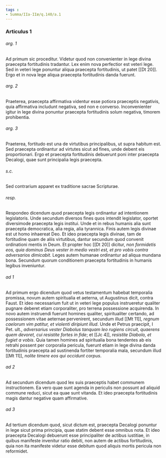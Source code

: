 ```yaml
---
tags : 
- Summa/IIa-IIæ/q.140/a.1
---
```


### Articulus 1

###### arg. 1
Ad primum sic proceditur. Videtur quod non convenienter in lege divina praecepta fortitudinis tradantur. Lex enim nova perfectior est veteri lege. Sed in veteri lege ponuntur aliqua praecepta fortitudinis, ut patet [[Dt 20]]. Ergo et in nova lege aliqua praecepta fortitudinis danda fuerunt.

###### arg. 2
Praeterea, praecepta affirmativa videntur esse potiora praeceptis negativis, quia affirmativa includunt negativa, sed non e converso. Inconvenienter igitur in lege divina ponuntur praecepta fortitudinis solum negativa, timorem prohibentia.

###### arg. 3
Praeterea, fortitudo est una de virtutibus principalibus, ut supra habitum est. Sed praecepta ordinantur ad virtutes sicut ad fines, unde debent eis proportionari. Ergo et praecepta fortitudinis debuerunt poni inter praecepta Decalogi, quae sunt principalia legis praecepta.

###### s.c.
Sed contrarium apparet ex traditione sacrae Scripturae.

###### resp.
Respondeo dicendum quod praecepta legis ordinantur ad intentionem legislatoris. Unde secundum diversos fines quos intendit legislator, oportet diversimode praecepta legis institui. Unde et in rebus humanis alia sunt praecepta democratica, alia regia, alia tyrannica. Finis autem legis divinae est ut homo inhaereat Deo. Et ideo praecepta legis divinae, tam de fortitudine quam de aliis virtutibus, dantur secundum quod convenit ordinationi mentis in Deum. Et propter hoc [[Dt 20]] dicitur, *non formidetis eos, quia dominus Deus vester in medio vestri est, et pro vobis contra adversarios dimicabit*. Leges autem humanae ordinantur ad aliqua mundana bona. Secundum quorum conditionem praecepta fortitudinis in humanis legibus inveniuntur.

###### ad 1
Ad primum ergo dicendum quod vetus testamentum habebat temporalia promissa, novum autem spiritualia et aeterna, ut Augustinus dicit, contra Faust. Et ideo necessarium fuit ut in veteri lege populus instrueretur qualiter pugnare deberet etiam corporaliter, pro terrena possessione acquirenda. In novo autem instruendi fuerunt homines qualiter, spiritualiter certando, ad possessionem vitae aeternae pervenirent, secundum illud [[Mt 11]], *regnum caelorum vim patitur, et violenti diripiunt illud*. Unde et Petrus praecipit, I Pet. ult., *adversarius vester Diabolus tanquam leo rugiens circuit, quaerens quem devoret, cui resistite fortes in fide*; et [[Jc 4]], *resistite Diabolo, et fugiet a vobis*. Quia tamen homines ad spiritualia bona tendentes ab eis retrahi possent per corporalia pericula, fuerunt etiam in lege divina danda fortitudinis praecepta ad sustinenda fortiter temporalia mala, secundum illud [[Mt 11]], *nolite timere eos qui occidunt corpus*.

###### ad 2
Ad secundum dicendum quod lex suis praeceptis habet communem instructionem. Ea vero quae sunt agenda in periculis non possunt ad aliquid commune reduci, sicut ea quae sunt vitanda. Et ideo praecepta fortitudinis magis dantur negative quam affirmative.

###### ad 3
Ad tertium dicendum quod, sicut dictum est, praecepta Decalogi ponuntur in lege sicut prima principia, quae statim debent esse omnibus nota. Et ideo praecepta Decalogi debuerunt esse principaliter de actibus iustitiae, in quibus manifeste invenitur ratio debiti, non autem de actibus fortitudinis, quia non ita manifeste videtur esse debitum quod aliquis mortis pericula non reformidet.

